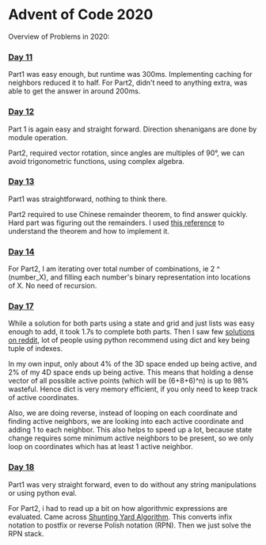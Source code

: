 # Advent of Code 2020

Overview of Problems in 2020:

### [Day 11](day11/solution.py)

Part1 was easy enough, but runtime was 300ms. Implementing caching for neighbors reduced it to half.
For Part2, didn't need to anything extra, was able to get the answer in around 200ms.

### [Day 12](day12/solution.py)

Part 1 is again easy and straight forward. Direction shenanigans are done by module operation.

Part2, required vector rotation, since angles are multiples of 90°, we can avoid trigonometric functions, using complex algebra.

### [Day 13](day13/solution.py)

Part1 was straightforward, nothing to think there.

Part2 required to use Chinese remainder theorem, to find answer quickly. Hard part was figuring out the remainders. I used [this reference](https://www.geeksforgeeks.org/implementation-of-chinese-remainder-theorem-inverse-modulo-based-implementation/) to understand the theorem and how to implement it.


### [Day 14](day14/solution.py)

For Part2, I am iterating over total number of combinations, ie 2 ^ (number_X), and filling each number's binary representation into locations of X. No need of recursion.


### [Day 17](day17/solution.py)

While a solution for both parts using a state and grid and just lists was easy enough to add, it took 1.7s to complete both parts.
Then I saw few [solutions on reddit](https://www.reddit.com/r/adventofcode/comments/keqsfa/2020_day_17_solutions/), lot of people using python recommend using dict and key being tuple of indexes. 

In my own input, only about 4% of the 3D space ended up being active, and 2% of my 4D space ends up being active. This means that holding a dense vector of all possible active points (which will be (6+8+6)^n) is up to 98% wasteful. Hence dict is very memory efficient, if you only need to keep track of active coordinates.

Also, we are doing reverse, instead of looping on each coordinate and finding active neighbors, we are
looking into each active coordinate and adding 1 to each neighbor.
This also helps to speed up a lot, because state change requires some minimum active neighbors to be present, so we only loop on coordinates which has at least 1 active neighbor.

### [Day 18](day18/solution.py)

Part1 was very straight forward, even to do without any string manipulations or using python eval.

For Part2, i had to read up a bit on how algorithmic expressions are evaluated. Came across [Shunting Yard Algorithm](https://mathcenter.oxford.emory.edu/site/cs171/shuntingYardAlgorithm/). This converts infix notation to postfix or reverse Polish notation (RPN). Then we just solve the RPN stack.